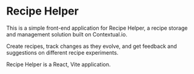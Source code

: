 # Recipe Helper

This is a simple front-end application for Recipe Helper, a recipe storage and management solution built on Contextual.io.

Create recipes, track changes as they evolve, and get feedback and suggestions on different recipe experiments.

Recipe Helper is a React, Vite application.
